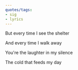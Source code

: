 ```yaml
---
quotes/tags:
- sig
- lyrics
---
```




But every time I see the shelter

And every time I walk away

You're the laughter in my silence

The cold that feeds my day